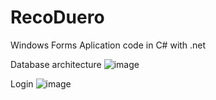 # RecoDuero
Windows Forms Aplication code in C# with .net

Database architecture
![image](https://github.com/user-attachments/assets/6fd367d3-6d2c-4c04-b475-0020be8b3bb6)

Login
![image](https://github.com/user-attachments/assets/e1416045-ef2c-4b49-aef0-2c0873695d9c)

